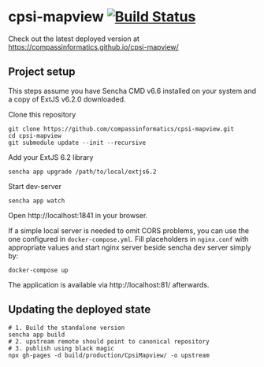 # cpsi-mapview [![Build Status](https://travis-ci.org/compassinformatics/cpsi-mapview.svg?branch=master)](https://travis-ci.org/compassinformatics/cpsi-mapview)

Check out the latest deployed version at https://compassinformatics.github.io/cpsi-mapview/

## Project setup

This steps assume you have Sencha CMD v6.6 installed on your system and a copy of ExtJS v6.2.0 downloaded.

Clone this repository

```
git clone https://github.com/compassinformatics/cpsi-mapview.git
cd cpsi-mapview
git submodule update --init --recursive
```

Add your ExtJS 6.2 library

```
sencha app upgrade /path/to/local/extjs6.2
```

Start dev-server

```
sencha app watch
```

Open http://localhost:1841 in your browser.

If a simple local server is needed to omit CORS problems, you can use the one configured in `docker-compose.yml`.
Fill placeholders in `nginx.conf` with appropriate values and start nginx server beside sencha dev server simply by:

```
docker-compose up
```
The application is available via http://localhost:81/ afterwards.

## Updating the deployed state

```
# 1. Build the standalone version
sencha app build
# 2. upstream remote should point to canonical repository
# 3. publish using black magic
npx gh-pages -d build/production/CpsiMapview/ -o upstream

```
